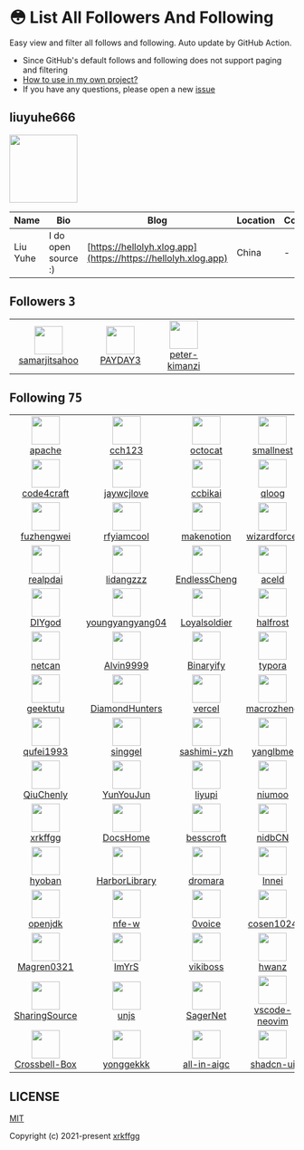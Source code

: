 # 😳 List All Followers And Following

 Easy view and filter all follows and following. Auto update by GitHub Action.

- Since GitHub's default follows and following does not support paging and filtering
- [How to use in my own project?](https://github.com/xrkffgg/list-all-followers-and-following/issues/1)
- If you have any questions, please open a new [issue](https://github.com/xrkffgg/list-all-followers-and-following/issues)

## liuyuhe666

<img src="https://avatars.githubusercontent.com/u/171144077?v=4" width="120" />

| Name | Bio | Blog | Location | Company |
| -- | -- | -- | -- | -- |
| Liu Yuhe | I do open source :) | [https://hellolyh.xlog.app](https://https://hellolyh.xlog.app) | China | - |

## Followers <kbd>3</kbd>

<table>
  <tr>
    <td width="150" align="center">
      <a href="https://github.com/samarjitsahoo">
        <img src="https://avatars.githubusercontent.com/u/145245473?v=4" width="50" />
        <br />
        samarjitsahoo
      </a>
    </td>
    <td width="150" align="center">
      <a href="https://github.com/PAYDAY3">
        <img src="https://avatars.githubusercontent.com/u/137047700?v=4" width="50" />
        <br />
        PAYDAY3
      </a>
    </td>
    <td width="150" align="center">
      <a href="https://github.com/peter-kimanzi">
        <img src="https://avatars.githubusercontent.com/u/71552773?v=4" width="50" />
        <br />
        peter-kimanzi
      </a>
    </td>
    <td width="150" align="center">
    </td>
    <td width="150" align="center">
    </td>
  </tr>
</table>

## Following <kbd>75</kbd>

<table>
  <tr>
    <td width="150" align="center">
      <a href="https://github.com/apache">
        <img src="https://avatars.githubusercontent.com/u/47359?v=4" width="50" />
        <br />
        apache
      </a>
    </td>
    <td width="150" align="center">
      <a href="https://github.com/cch123">
        <img src="https://avatars.githubusercontent.com/u/384546?v=4" width="50" />
        <br />
        cch123
      </a>
    </td>
    <td width="150" align="center">
      <a href="https://github.com/octocat">
        <img src="https://avatars.githubusercontent.com/u/583231?v=4" width="50" />
        <br />
        octocat
      </a>
    </td>
    <td width="150" align="center">
      <a href="https://github.com/smallnest">
        <img src="https://avatars.githubusercontent.com/u/865763?v=4" width="50" />
        <br />
        smallnest
      </a>
    </td>
    <td width="150" align="center">
      <a href="https://github.com/ruanyf">
        <img src="https://avatars.githubusercontent.com/u/905434?v=4" width="50" />
        <br />
        ruanyf
      </a>
    </td>
  </tr><tr>
    <td width="150" align="center">
      <a href="https://github.com/code4craft">
        <img src="https://avatars.githubusercontent.com/u/1351884?v=4" width="50" />
        <br />
        code4craft
      </a>
    </td>
    <td width="150" align="center">
      <a href="https://github.com/jaywcjlove">
        <img src="https://avatars.githubusercontent.com/u/1680273?v=4" width="50" />
        <br />
        jaywcjlove
      </a>
    </td>
    <td width="150" align="center">
      <a href="https://github.com/ccbikai">
        <img src="https://avatars.githubusercontent.com/u/2959393?v=4" width="50" />
        <br />
        ccbikai
      </a>
    </td>
    <td width="150" align="center">
      <a href="https://github.com/qloog">
        <img src="https://avatars.githubusercontent.com/u/3043638?v=4" width="50" />
        <br />
        qloog
      </a>
    </td>
    <td width="150" align="center">
      <a href="https://github.com/dyc87112">
        <img src="https://avatars.githubusercontent.com/u/3391170?v=4" width="50" />
        <br />
        dyc87112
      </a>
    </td>
  </tr><tr>
    <td width="150" align="center">
      <a href="https://github.com/fuzhengwei">
        <img src="https://avatars.githubusercontent.com/u/3761578?v=4" width="50" />
        <br />
        fuzhengwei
      </a>
    </td>
    <td width="150" align="center">
      <a href="https://github.com/rfyiamcool">
        <img src="https://avatars.githubusercontent.com/u/3785409?v=4" width="50" />
        <br />
        rfyiamcool
      </a>
    </td>
    <td width="150" align="center">
      <a href="https://github.com/makenotion">
        <img src="https://avatars.githubusercontent.com/u/4792552?v=4" width="50" />
        <br />
        makenotion
      </a>
    </td>
    <td width="150" align="center">
      <a href="https://github.com/wizardforcel">
        <img src="https://avatars.githubusercontent.com/u/5080126?v=4" width="50" />
        <br />
        wizardforcel
      </a>
    </td>
    <td width="150" align="center">
      <a href="https://github.com/changkun">
        <img src="https://avatars.githubusercontent.com/u/5498964?v=4" width="50" />
        <br />
        changkun
      </a>
    </td>
  </tr><tr>
    <td width="150" align="center">
      <a href="https://github.com/realpdai">
        <img src="https://avatars.githubusercontent.com/u/6094984?v=4" width="50" />
        <br />
        realpdai
      </a>
    </td>
    <td width="150" align="center">
      <a href="https://github.com/lidangzzz">
        <img src="https://avatars.githubusercontent.com/u/6800565?v=4" width="50" />
        <br />
        lidangzzz
      </a>
    </td>
    <td width="150" align="center">
      <a href="https://github.com/EndlessCheng">
        <img src="https://avatars.githubusercontent.com/u/7086966?v=4" width="50" />
        <br />
        EndlessCheng
      </a>
    </td>
    <td width="150" align="center">
      <a href="https://github.com/aceld">
        <img src="https://avatars.githubusercontent.com/u/7778936?v=4" width="50" />
        <br />
        aceld
      </a>
    </td>
    <td width="150" align="center">
      <a href="https://github.com/gin-gonic">
        <img src="https://avatars.githubusercontent.com/u/7894478?v=4" width="50" />
        <br />
        gin-gonic
      </a>
    </td>
  </tr><tr>
    <td width="150" align="center">
      <a href="https://github.com/DIYgod">
        <img src="https://avatars.githubusercontent.com/u/8266075?v=4" width="50" />
        <br />
        DIYgod
      </a>
    </td>
    <td width="150" align="center">
      <a href="https://github.com/youngyangyang04">
        <img src="https://avatars.githubusercontent.com/u/8636020?v=4" width="50" />
        <br />
        youngyangyang04
      </a>
    </td>
    <td width="150" align="center">
      <a href="https://github.com/Loyalsoldier">
        <img src="https://avatars.githubusercontent.com/u/10487845?v=4" width="50" />
        <br />
        Loyalsoldier
      </a>
    </td>
    <td width="150" align="center">
      <a href="https://github.com/halfrost">
        <img src="https://avatars.githubusercontent.com/u/10825609?v=4" width="50" />
        <br />
        halfrost
      </a>
    </td>
    <td width="150" align="center">
      <a href="https://github.com/antfu">
        <img src="https://avatars.githubusercontent.com/u/11247099?v=4" width="50" />
        <br />
        antfu
      </a>
    </td>
  </tr><tr>
    <td width="150" align="center">
      <a href="https://github.com/netcan">
        <img src="https://avatars.githubusercontent.com/u/11377070?v=4" width="50" />
        <br />
        netcan
      </a>
    </td>
    <td width="150" align="center">
      <a href="https://github.com/Alvin9999">
        <img src="https://avatars.githubusercontent.com/u/12132898?v=4" width="50" />
        <br />
        Alvin9999
      </a>
    </td>
    <td width="150" align="center">
      <a href="https://github.com/Binaryify">
        <img src="https://avatars.githubusercontent.com/u/12221718?v=4" width="50" />
        <br />
        Binaryify
      </a>
    </td>
    <td width="150" align="center">
      <a href="https://github.com/typora">
        <img src="https://avatars.githubusercontent.com/u/12959900?v=4" width="50" />
        <br />
        typora
      </a>
    </td>
    <td width="150" align="center">
      <a href="https://github.com/bestony">
        <img src="https://avatars.githubusercontent.com/u/13283837?v=4" width="50" />
        <br />
        bestony
      </a>
    </td>
  </tr><tr>
    <td width="150" align="center">
      <a href="https://github.com/geektutu">
        <img src="https://avatars.githubusercontent.com/u/13294018?v=4" width="50" />
        <br />
        geektutu
      </a>
    </td>
    <td width="150" align="center">
      <a href="https://github.com/DiamondHunters">
        <img src="https://avatars.githubusercontent.com/u/13744511?v=4" width="50" />
        <br />
        DiamondHunters
      </a>
    </td>
    <td width="150" align="center">
      <a href="https://github.com/vercel">
        <img src="https://avatars.githubusercontent.com/u/14985020?v=4" width="50" />
        <br />
        vercel
      </a>
    </td>
    <td width="150" align="center">
      <a href="https://github.com/macrozheng">
        <img src="https://avatars.githubusercontent.com/u/15903809?v=4" width="50" />
        <br />
        macrozheng
      </a>
    </td>
    <td width="150" align="center">
      <a href="https://github.com/journey-ad">
        <img src="https://avatars.githubusercontent.com/u/16256221?v=4" width="50" />
        <br />
        journey-ad
      </a>
    </td>
  </tr><tr>
    <td width="150" align="center">
      <a href="https://github.com/qufei1993">
        <img src="https://avatars.githubusercontent.com/u/17956058?v=4" width="50" />
        <br />
        qufei1993
      </a>
    </td>
    <td width="150" align="center">
      <a href="https://github.com/singgel">
        <img src="https://avatars.githubusercontent.com/u/18670310?v=4" width="50" />
        <br />
        singgel
      </a>
    </td>
    <td width="150" align="center">
      <a href="https://github.com/sashimi-yzh">
        <img src="https://avatars.githubusercontent.com/u/19884013?v=4" width="50" />
        <br />
        sashimi-yzh
      </a>
    </td>
    <td width="150" align="center">
      <a href="https://github.com/yanglbme">
        <img src="https://avatars.githubusercontent.com/u/21008209?v=4" width="50" />
        <br />
        yanglbme
      </a>
    </td>
    <td width="150" align="center">
      <a href="https://github.com/maomao1996">
        <img src="https://avatars.githubusercontent.com/u/24606443?v=4" width="50" />
        <br />
        maomao1996
      </a>
    </td>
  </tr><tr>
    <td width="150" align="center">
      <a href="https://github.com/QiuChenly">
        <img src="https://avatars.githubusercontent.com/u/24793281?v=4" width="50" />
        <br />
        QiuChenly
      </a>
    </td>
    <td width="150" align="center">
      <a href="https://github.com/YunYouJun">
        <img src="https://avatars.githubusercontent.com/u/25154432?v=4" width="50" />
        <br />
        YunYouJun
      </a>
    </td>
    <td width="150" align="center">
      <a href="https://github.com/liyupi">
        <img src="https://avatars.githubusercontent.com/u/26037703?v=4" width="50" />
        <br />
        liyupi
      </a>
    </td>
    <td width="150" align="center">
      <a href="https://github.com/niumoo">
        <img src="https://avatars.githubusercontent.com/u/26371673?v=4" width="50" />
        <br />
        niumoo
      </a>
    </td>
    <td width="150" align="center">
      <a href="https://github.com/Jannchie">
        <img src="https://avatars.githubusercontent.com/u/29743310?v=4" width="50" />
        <br />
        Jannchie
      </a>
    </td>
  </tr><tr>
    <td width="150" align="center">
      <a href="https://github.com/xrkffgg">
        <img src="https://avatars.githubusercontent.com/u/29775873?v=4" width="50" />
        <br />
        xrkffgg
      </a>
    </td>
    <td width="150" align="center">
      <a href="https://github.com/DocsHome">
        <img src="https://avatars.githubusercontent.com/u/32667109?v=4" width="50" />
        <br />
        DocsHome
      </a>
    </td>
    <td width="150" align="center">
      <a href="https://github.com/besscroft">
        <img src="https://avatars.githubusercontent.com/u/33775809?v=4" width="50" />
        <br />
        besscroft
      </a>
    </td>
    <td width="150" align="center">
      <a href="https://github.com/nidbCN">
        <img src="https://avatars.githubusercontent.com/u/36162655?v=4" width="50" />
        <br />
        nidbCN
      </a>
    </td>
    <td width="150" align="center">
      <a href="https://github.com/lyming99">
        <img src="https://avatars.githubusercontent.com/u/36320663?v=4" width="50" />
        <br />
        lyming99
      </a>
    </td>
  </tr><tr>
    <td width="150" align="center">
      <a href="https://github.com/hyoban">
        <img src="https://avatars.githubusercontent.com/u/38493346?v=4" width="50" />
        <br />
        hyoban
      </a>
    </td>
    <td width="150" align="center">
      <a href="https://github.com/HarborLibrary">
        <img src="https://avatars.githubusercontent.com/u/38806671?v=4" width="50" />
        <br />
        HarborLibrary
      </a>
    </td>
    <td width="150" align="center">
      <a href="https://github.com/dromara">
        <img src="https://avatars.githubusercontent.com/u/41095225?v=4" width="50" />
        <br />
        dromara
      </a>
    </td>
    <td width="150" align="center">
      <a href="https://github.com/Innei">
        <img src="https://avatars.githubusercontent.com/u/41265413?v=4" width="50" />
        <br />
        Innei
      </a>
    </td>
    <td width="150" align="center">
      <a href="https://github.com/ncghost1">
        <img src="https://avatars.githubusercontent.com/u/41555481?v=4" width="50" />
        <br />
        ncghost1
      </a>
    </td>
  </tr><tr>
    <td width="150" align="center">
      <a href="https://github.com/openjdk">
        <img src="https://avatars.githubusercontent.com/u/41768318?v=4" width="50" />
        <br />
        openjdk
      </a>
    </td>
    <td width="150" align="center">
      <a href="https://github.com/nfe-w">
        <img src="https://avatars.githubusercontent.com/u/41944640?v=4" width="50" />
        <br />
        nfe-w
      </a>
    </td>
    <td width="150" align="center">
      <a href="https://github.com/0voice">
        <img src="https://avatars.githubusercontent.com/u/43104160?v=4" width="50" />
        <br />
        0voice
      </a>
    </td>
    <td width="150" align="center">
      <a href="https://github.com/cosen1024">
        <img src="https://avatars.githubusercontent.com/u/43594200?v=4" width="50" />
        <br />
        cosen1024
      </a>
    </td>
    <td width="150" align="center">
      <a href="https://github.com/doocs">
        <img src="https://avatars.githubusercontent.com/u/43716716?v=4" width="50" />
        <br />
        doocs
      </a>
    </td>
  </tr><tr>
    <td width="150" align="center">
      <a href="https://github.com/Magren0321">
        <img src="https://avatars.githubusercontent.com/u/44224328?v=4" width="50" />
        <br />
        Magren0321
      </a>
    </td>
    <td width="150" align="center">
      <a href="https://github.com/ImYrS">
        <img src="https://avatars.githubusercontent.com/u/44287632?v=4" width="50" />
        <br />
        ImYrS
      </a>
    </td>
    <td width="150" align="center">
      <a href="https://github.com/vikiboss">
        <img src="https://avatars.githubusercontent.com/u/53367348?v=4" width="50" />
        <br />
        vikiboss
      </a>
    </td>
    <td width="150" align="center">
      <a href="https://github.com/hwanz">
        <img src="https://avatars.githubusercontent.com/u/62207618?v=4" width="50" />
        <br />
        hwanz
      </a>
    </td>
    <td width="150" align="center">
      <a href="https://github.com/pseudoyu">
        <img src="https://avatars.githubusercontent.com/u/69753389?v=4" width="50" />
        <br />
        pseudoyu
      </a>
    </td>
  </tr><tr>
    <td width="150" align="center">
      <a href="https://github.com/SharingSource">
        <img src="https://avatars.githubusercontent.com/u/77527133?v=4" width="50" />
        <br />
        SharingSource
      </a>
    </td>
    <td width="150" align="center">
      <a href="https://github.com/unjs">
        <img src="https://avatars.githubusercontent.com/u/80154025?v=4" width="50" />
        <br />
        unjs
      </a>
    </td>
    <td width="150" align="center">
      <a href="https://github.com/SagerNet">
        <img src="https://avatars.githubusercontent.com/u/83217677?v=4" width="50" />
        <br />
        SagerNet
      </a>
    </td>
    <td width="150" align="center">
      <a href="https://github.com/vscode-neovim">
        <img src="https://avatars.githubusercontent.com/u/98290549?v=4" width="50" />
        <br />
        vscode-neovim
      </a>
    </td>
    <td width="150" align="center">
      <a href="https://github.com/lhccong">
        <img src="https://avatars.githubusercontent.com/u/102467051?v=4" width="50" />
        <br />
        lhccong
      </a>
    </td>
  </tr><tr>
    <td width="150" align="center">
      <a href="https://github.com/Crossbell-Box">
        <img src="https://avatars.githubusercontent.com/u/103565959?v=4" width="50" />
        <br />
        Crossbell-Box
      </a>
    </td>
    <td width="150" align="center">
      <a href="https://github.com/yonggekkk">
        <img src="https://avatars.githubusercontent.com/u/121604513?v=4" width="50" />
        <br />
        yonggekkk
      </a>
    </td>
    <td width="150" align="center">
      <a href="https://github.com/all-in-aigc">
        <img src="https://avatars.githubusercontent.com/u/139607341?v=4" width="50" />
        <br />
        all-in-aigc
      </a>
    </td>
    <td width="150" align="center">
      <a href="https://github.com/shadcn-ui">
        <img src="https://avatars.githubusercontent.com/u/139895814?v=4" width="50" />
        <br />
        shadcn-ui
      </a>
    </td>
    <td width="150" align="center">
      <a href="https://github.com/1504402622">
        <img src="https://avatars.githubusercontent.com/u/140617490?v=4" width="50" />
        <br />
        1504402622
      </a>
    </td>
  </tr>
</table>

## LICENSE

[MIT](https://github.com/xrkffgg/list-all-followers-and-following/blob/main/LICENSE)

Copyright (c) 2021-present [xrkffgg](https://github.com/xrkffgg)

